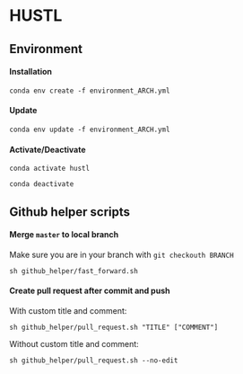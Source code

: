 # HUSTL

## Environment

#### Installation

`conda env create -f environment_ARCH.yml`

#### Update

`conda env update -f environment_ARCH.yml`

#### Activate/Deactivate

`conda activate hustl`

`conda deactivate`

## Github helper scripts

#### Merge `master` to local branch

Make sure you are in your branch with `git checkouth BRANCH`

`sh github_helper/fast_forward.sh`

#### Create pull request after commit and push

With custom title and comment:

`sh github_helper/pull_request.sh "TITLE" ["COMMENT"]`

Without custom title and comment:

`sh github_helper/pull_request.sh --no-edit`